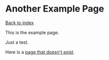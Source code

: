 Another Example Page
====================
[Back to index](.)

This is the example page.

Just a test.

Here is a [page that doesn't exist](notfound).